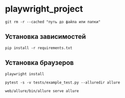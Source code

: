 # playwright_project
```shell
git rm -r --cached "путь до файла или папки"
```
## Установка зависимостей
```shell
pip install -r requirements.txt
```
## Установка браузеров
```shell
playwright install
```

```shell
pytest -s -v tests/example_test.py --alluredir allure
```
```shell
web/allure/bin/allure serve allure
```
